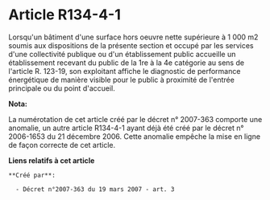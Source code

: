 # Article R134-4-1

Lorsqu'un bâtiment d'une surface hors oeuvre nette supérieure à 1 000 m2 soumis aux dispositions de la présente section et
occupé par les services d'une collectivité publique ou d'un établissement public accueille un établissement recevant du
public de la 1re à la 4e catégorie au sens de l'article R. 123-19, son exploitant affiche le diagnostic de performance
énergétique de manière visible pour le public à proximité de l'entrée principale ou du point d'accueil.

**Nota:**

La numérotation de cet article créé par le décret n° 2007-363 comporte une anomalie, un autre article R134-4-1 ayant déjà été
créé par le décret n° 2006-1653 du 21 décembre 2006. Cette anomalie empêche la mise en ligne de façon correcte de cet
article.

**Liens relatifs à cet article**

	**Créé par**:

	  - Décret n°2007-363 du 19 mars 2007 - art. 3
